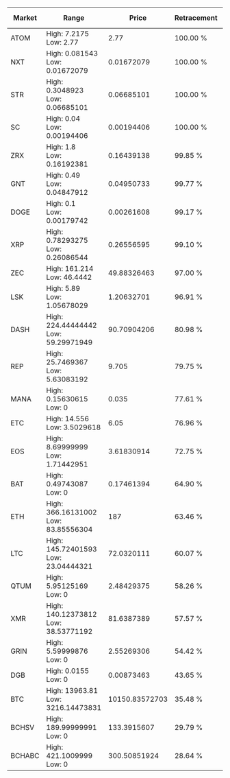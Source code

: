 | Market | Range | Price| Retracement | Doubles to 50% |
| --- | --- | --- | --- | --- |
| ATOM | High: 7.2175<br />Low: 2.77 | 2.77 | 100.00 % | 1.80 |
| NXT | High: 0.081543<br />Low: 0.01672079 | 0.01672079 | 100.00 % | 2.94 |
| STR | High: 0.3048923<br />Low: 0.06685101 | 0.06685101 | 100.00 % | 2.78 |
| SC | High: 0.04<br />Low: 0.00194406 | 0.00194406 | 100.00 % | 10.79 |
| ZRX | High: 1.8<br />Low: 0.16192381 | 0.16439138 | 99.85 % | 5.97 |
| GNT | High: 0.49<br />Low: 0.04847912 | 0.04950733 | 99.77 % | 5.44 |
| DOGE | High: 0.1<br />Low: 0.00179742 | 0.00261608 | 99.17 % | 19.46 |
| XRP | High: 0.78293275<br />Low: 0.26086544 | 0.26556595 | 99.10 % | 1.97 |
| ZEC | High: 161.214<br />Low: 46.4442 | 49.88326463 | 97.00 % | 2.08 |
| LSK | High: 5.89<br />Low: 1.05678029 | 1.20632701 | 96.91 % | 2.88 |
| DASH | High: 224.44444442<br />Low: 59.29971949 | 90.70904206 | 80.98 % | 1.56 |
| REP | High: 25.7469367<br />Low: 5.63083192 | 9.705 | 79.75 % | 1.62 |
| MANA | High: 0.15630615<br />Low: 0 | 0.035 | 77.61 % | 2.23 |
| ETC | High: 14.556<br />Low: 3.5029618 | 6.05 | 76.96 % | 1.49 |
| EOS | High: 8.69999999<br />Low: 1.71442951 | 3.61830914 | 72.75 % | 1.44 |
| BAT | High: 0.49743087<br />Low: 0 | 0.17461394 | 64.90 % | 1.42 |
| ETH | High: 366.16131002<br />Low: 83.85556304 | 187 | 63.46 % | 1.20 |
| LTC | High: 145.72401593<br />Low: 23.04444321 | 72.0320111 | 60.07 % | 1.17 |
| QTUM | High: 5.95125169<br />Low: 0 | 2.48429375 | 58.26 % | 1.20 |
| XMR | High: 140.12373812<br />Low: 38.53771192 | 81.6387389 | 57.57 % | 1.09 |
| GRIN | High: 5.59999876<br />Low: 0 | 2.55269306 | 54.42 % | 1.10 |
| DGB | High: 0.0155<br />Low: 0 | 0.00873463 | 43.65 % | 0.00 |
| BTC | High: 13963.81<br />Low: 3216.14473831 | 10150.83572703 | 35.48 % | 0.00 |
| BCHSV | High: 189.99999991<br />Low: 0 | 133.3915607 | 29.79 % | 0.00 |
| BCHABC | High: 421.1009999<br />Low: 0 | 300.50851924 | 28.64 % | 0.00 |
